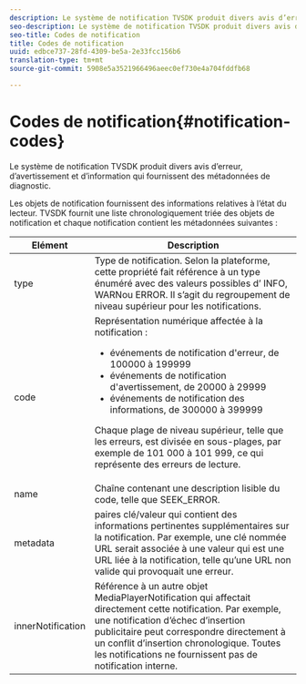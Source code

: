```yaml
---
description: Le système de notification TVSDK produit divers avis d’erreur, d’avertissement et d’information qui fournissent des métadonnées de diagnostic.
seo-description: Le système de notification TVSDK produit divers avis d’erreur, d’avertissement et d’information qui fournissent des métadonnées de diagnostic.
seo-title: Codes de notification
title: Codes de notification
uuid: edbce737-28fd-4309-be5a-2e33fcc156b6
translation-type: tm+mt
source-git-commit: 5908e5a3521966496aeec0ef730e4a704fddfb68

---
```



# Codes de notification{#notification-codes}

Le système de notification TVSDK produit divers avis d’erreur, d’avertissement et d’information qui fournissent des métadonnées de diagnostic.

Les objets de notification fournissent des informations relatives à l’état du lecteur. TVSDK fournit une liste chronologiquement triée des objets de notification et chaque notification contient les métadonnées suivantes :

<table frame="all" colsep="1" rowsep="1" id="table_DBA8CACF02DB4AF2B053E560850B49CE"> 
 <thead> 
  <tr rowsep="1"> 
   <th colname="1" class="entry"> Elément </th> 
   <th colname="2" class="entry"> Description </th> 
  </tr> 
 </thead>
 <tbody> 
  <tr rowsep="1"> 
   <td colname="1"><span class="codeph"> type</span> </td> 
   <td colname="2">Type de notification. Selon la plateforme, cette propriété fait référence à un type énuméré avec des valeurs possibles d’ <span class="codeph"> INFO</span>, <span class="codeph"> WARN</span>ou <span class="codeph"> ERROR</span>. Il s’agit du regroupement de niveau supérieur pour les notifications. </td> 
  </tr> 
  <tr rowsep="1"> 
   <td colname="1"><span class="codeph"> code</span> </td> 
   <td colname="2">Représentation numérique affectée à la notification : 
    <ul id="ul_31AB497C6FFA452496DD09B0D78687B9"> 
     <li id="li_53E75022C50246E0982E315D04EFD8B3">événements de notification d'erreur, de 100000 à 199999 </li> 
     <li id="li_11AE91D1325E4F718228E662C9C55F9A">événements de notification d'avertissement, de 20000 à 29999 </li> 
     <li id="li_6D3EA03845294DC2BAD1ACF507639E51">événements de notification des informations, de 300000 à 399999 </li> 
    </ul> <p>Chaque plage de niveau supérieur, telle que les erreurs, est divisée en sous-plages, par exemple de 101 000 à 101 999, ce qui représente des erreurs de lecture. </p> </td> 
  </tr> 
  <tr rowsep="1"> 
   <td colname="1"><span class="codeph"> name</span> </td> 
   <td colname="2">Chaîne contenant une description lisible du code, telle que <span class="codeph"> SEEK_ERROR</span>. </td> 
  </tr> 
  <tr rowsep="1"> 
   <td colname="1"><span class="codeph"> metadata</span> </td> 
   <td colname="2">paires clé/valeur qui contient des informations pertinentes supplémentaires sur la notification. Par exemple, une clé nommée <span class="codeph"> URL</span> serait associée à une valeur qui est une URL liée à la notification, telle qu’une URL non valide qui provoquait une erreur. </td> 
  </tr> 
  <tr rowsep="0"> 
   <td colname="1"><span class="codeph"> innerNotification</span> </td> 
   <td colname="2">Référence à un autre objet <span class="codeph"> MediaPlayerNotification</span> qui affectait directement cette notification. Par exemple, une notification d’échec d’insertion publicitaire peut correspondre directement à un conflit d’insertion chronologique. Toutes les notifications ne fournissent pas de notification interne. </td> 
  </tr> 
 </tbody> 
</table>

